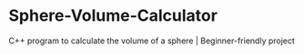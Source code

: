 # Sphere-Volume-Calculator
C++ program to calculate the volume of a sphere | Beginner-friendly project
